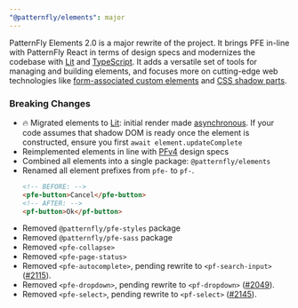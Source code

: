```yaml
---
"@patternfly/elements": major
---
```


PatternFly Elements 2.0 is a major rewrite of the project.
It brings PFE in-line with PatternFly React in terms of design specs
and modernizes the codebase with [Lit][lit] and [TypeScript][ts]. It adds a 
versatile set of tools for managing and building elements, and focuses more on 
cutting-edge web technologies like [form-associated custom elements][FACE] and 
[CSS shadow parts][css-shadow].

### Breaking Changes
- 🔥 Migrated elements to [Lit][lit]: initial render made [asynchronous][async].
  If your code assumes that shadow DOM is ready once the element is constructed,
  ensure you first `await element.updateComplete`
- Reimplemented elements in line with [PFv4][PFv4] design specs
- Combined all elements into a single package: `@patternfly/elements`
- Renamed all element prefixes from `pfe-` to `pf-`.
  ```html
  <!-- BEFORE: -->
  <pfe-button>Cancel</pfe-button>
  <!-- AFTER: -->
  <pf-button>Ok</pf-button>
  ```
- Removed `@patternfly/pfe-styles` package
- Removed `@patternfly/pfe-sass` package
- Removed `<pfe-collapse>`
- Removed `<pfe-page-status>`
- Removed `<pfe-autocomplete>`, pending rewrite to `<pf-search-input>` ([#2115][autocomplete]).
- Removed `<pfe-dropdown>`, pending rewrite to `<pf-dropdown>` ([#2049][dropdown]).
- Removed `<pfe-select>`, pending rewrite to `<pf-select>` ([#2145][select]).

[lit]: https://lit.dev
[ts]: https://typescriptlang.org
[FACE]: https://bennypowers.dev/posts/form-associated-custom-elements/
[css-shadow]: https://w3c.github.io/csswg-drafts/css-shadow-parts/#part
[async]: https://lit.dev/docs/components/lifecycle/#reactive-update-cycle
[PFv4]: https://patternfly.org/v4/
[autocomplete]: https://github.com/patternfly/patternfly-elements/issues/2115
[dropdown]: https://github.com/patternfly/patternfly-elements/issues/2049
[select]: https://github.com/patternfly/patternfly-elements/issues/2145
